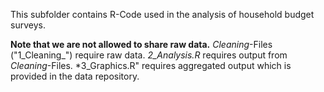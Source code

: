 This subfolder contains R-Code used in the analysis of household budget surveys.

**Note that we are not allowed to share raw data.** 
*Cleaning*-Files ("1_Cleaning_") require raw data.
*2_Analysis.R* requires output from *Cleaning*-Files.
*3_Graphics.R" requires aggregated output which is provided in the data repository.
